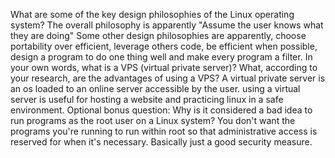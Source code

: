 What are some of the key design philosophies of the Linux operating system?
The overall philosophy is apparently "Assume the user knows what they are doing"
Some other design philosophies are apparently, choose portability over efficient, leverage others code, be efficient when possible, design a program to do one thing well and make every program a filter. 
In your own words, what is a VPS (virtual private server)? What, according to your research, are the advantages of using a VPS?
A virtual private server is an os loaded to an online server accessible by the user. using a virtual server is useful for hosting a website and practicing linux in a safe environment. 
Optional bonus question: Why is it considered a bad idea to run programs as the root user on a Linux system?
You don't want the programs you're running to run within root so that administrative access is reserved for when it's necessary. Basically just a good security measure.